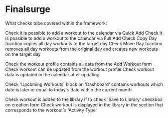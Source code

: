 # Finalsurge
What checks tobe covered within the framework: 

Check it is possible to add a workout to the calendar via Quick Add
Check it is possible to add a workout to the calendar via Full Add
Check Copy Day fucntion copies all day workouts to the target day
Check Move Day fucntion removes all day workouts from the original day and creates new workouts on the target day

Check the workout profile contains all data from the Add Workout form
Check workout can be updated from the workout profile
Check workout data is updated in the calendar after updating

Check 'Upcoming Workouts' block on 'Dashboard' contains workouts which date is later or equal to today`s date within the current month

Check workout is added to the library if to check 'Save to Library' checkbox on creation form
Check workout is displayed in the library in the section that corresponds to the workout`s 'Activity Type'
